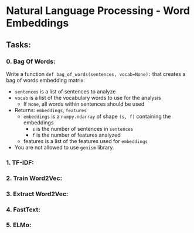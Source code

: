 # Natural Language Processing - Word Embeddings

## Tasks:

### 0. Bag Of Words:
Write a function ``def bag_of_words(sentences, vocab=None):`` that creates a bag of words embedding matrix:

- ``sentences`` is a list of sentences to analyze
- ``vocab`` is a list of the vocabulary words to use for the analysis
  - If ``None``, all words within sentences should be used
- Returns: ``embeddings``, ``features``
  - ``embeddings`` is a ``numpy.ndarray`` of shape ``(s, f)`` containing the embeddings
    - ``s`` is the number of sentences in ``sentences``
    - ``f`` is the number of features analyzed
  - features is a list of the features used for ``embeddings``
- You are not allowed to use ``genism`` library.


### 1. TF-IDF:


### 2. Train Word2Vec:


### 3. Extract Word2Vec:


### 4. FastText:


### 5. ELMo:


